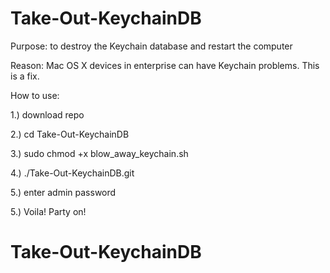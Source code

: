 # Take-Out-KeychainDB

Purpose: to destroy the Keychain database and restart the computer

Reason:  Mac OS X devices in enterprise can have Keychain problems.  This is a fix.


How to use: 

1.) download repo

2.) cd Take-Out-KeychainDB

3.) sudo chmod +x blow_away_keychain.sh

4.) ./Take-Out-KeychainDB.git

5.) enter admin password

5.) Voila!  Party on!

# Take-Out-KeychainDB
